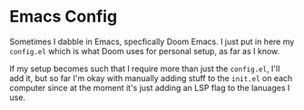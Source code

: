 # Emacs Config
Sometimes I dabble in Emacs, specfically Doom Emacs. I just put in here my `config.el` which is what Doom uses for personal setup, as far as I know.

If my setup becomes such that I require more than just the `config.el`, I'll add it, but so far I'm okay with manually adding stuff to the `init.el` on each computer since at the moment it's just adding an LSP flag to the lanuages I use.
